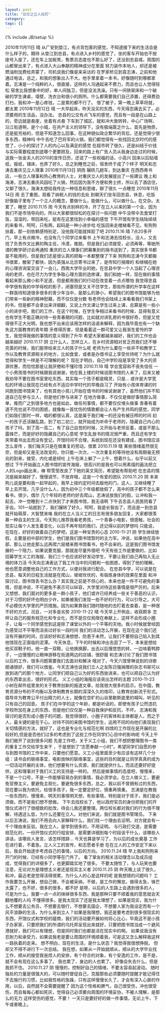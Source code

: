 ```yaml
---
layout: post
title: "旧文之立人经历"
category: 
tags: []
---
```

{% include JB/setup %}

2010年11月11日             晴
   从广安到垫江，有点背包客的感觉，不知道接下来的生活会是什么样子的，期待
   从垫江到忠县，有点进入乡村的感觉了，坐的客车开始也不按座号入座了，还在车上加板凳，售票员态度也不那么好了，还没到忠县城，周围的山都冒出来了，有点进入大山奉献的精神成分在里面
   努力装作本地人，却还是被燃油附加费给弄蒙了，司机说我们像是来采访的
   在罗家桥见到袁志涛，之前和他通过电话，总之，和我的想象出入不大。他手里拿着一本书，好像随时到哪都拿着。志涛是一个纯粹的人，很直接，这样的人沟通起来不费力，而且也让人觉得轻松
   宿舍比我想象中的好，单人间独卫，但是没法洗澡。只有一间铁架床和一个破破的学生课桌，墙壁，洗衣台和很小的厕所。什么都需要我们自己添置，还得费劲打扫，我和冲一是心疼钱，二是累的都不行了。
借了被子，第一晚上草草将就，都太累
2010年11月12日           晴
一大早起床，昨天没买的东西，今天得忍痛去买了，必须要用的生活品，没办法。
忠县的公交有点飞车的感觉，而且有一段是在山路上的，旁边就是悬崖，坐着有点悬
下车到了城区，就和冲大致转转，中心广场啊，沿江街道啊，是个小城，在共产主义的领导下，没有极端匮乏什么，首先是物质，还是挺充裕的，但是不知道怎么回事，在这种貌似政企繁华的背后，还是觉得少很多东西，精神吗
中午去吃了巴将军的火锅，我们都觉得有一些找回北京时代的感觉了，小小的探讨了人的内心以及满足的感觉
在超市转了很久，还是纠结于价钱与实际需要程度到底哪个更要顾及，回来的路上有广告人员从我身边走过的时候，送我一张金夫人的2010的宣传日历，还说了一些祝福的话，小高兴
回来以后贴墙纸，报纸，铺床，也弄了好久，总之到睡觉之前，宿舍终于成了个样子
明天和志涛去重庆见立人理事
2010年11月13日       阴雨
辗转几趟车，到达重庆
在西西弗书店，一些立人理事和热心教育的人士，对重庆立人的发展提出了一些建议
晚上和海涛，志涛去重庆风园吃了火锅，然后因为我不方便和男士挤，所以去了酒店住，又聊了很久，海涛太想给我传达一种信息和思维，聊了很久
一点睡觉
2010年11月14日      雨
去了重图，观看了纳税人的钱的去处
到朝天们坐车回忠县，休息，吃饭
好像脑子里有了一个立人的概念，要做什么，能做什么，可以做什么，在交杂。太累了，睡觉
2010.11.15 雨
今天有点别样的冷，开了在立人以来的第一个会，因为我们不是市场导向的，所以大家都很轻松的在探讨一些问题
中午没带伞去食堂打饭，湿湿的，带回来吃，挺有在这里找到小幸福的感觉
下午开馆有学生陆陆续续的来看书，呵呵，只有两，起码是一种小进步哈
吃饭回来走楼梯看不见，有狗狗扶着，那一刻依赖感特别足，没他我可能就摔跤了吧
2010.11.16 晴
7点20多开门，早上有点微冷，也没有几个同学过来看书
上午和志涛去找校长，没人，又去找了负责作文比赛的陶主任，冷漠，推脱。但是我们必须接受，必须再等，等她所谓的教学研讨会再通知
重庆的立人理事们把募集到的捐书送到了，其实很多书都是不能用的，但是我们还是很认真的把每一本都整理了下来
狗狗和志涛今天都搬书很累，散架了都快，因为英强从北京寄书过来了，是传知行捐赠的
和继楠在她的心理咨询室交谈了一会儿，西南大学毕业的她，在忠县中学一个人当起了心理咨询的老师，也在尽力为学生争取心理方面的选修课，我们和她一样，现在做的事情看起来那么微小和不足道，但是都用我们的行动在改变着一点点哪怕
我觉得忠县中学很有我的中学母校的影子，闭塞但是又关不住学生，那些所谓的升学率在这样一群亟待知道很多很多的青少年当中，是那么的渺小，希望我们的图书馆能够为他们带来一些新的精神慰藉，而不仅仅是分数
有老师也会陆续上来看看我们书架上的书，但是都不会拿出来详细翻，又说上作文课让学生过来上课，总算是有一些小小的进步吧，我们的工作，在这个时候，在学生争相过来看书的时候，显得有意义
也有学生不能正确对待一些青春期的问题，比如就对讲乳房的书很好奇，但是又觉得很不正大光明，我也想不出来应该用怎样的话语来解释，因为我毕竟也有一个缺失这方面教育的青年期
牙疼得厉害，但是看着这一群可爱又让我渐生爱怜的学生，我觉得我做的事情的意义得到了升华
希望大家都越来越好，我们的工作也会越来越好
2010.11.17 阴
立什么人，怎样立人，在乡村资源相对贫乏而我们还不够完善的时候，我们能带给来立人的孩子什么呢
老师为什么要在一些并不和教学工作以及教育资源相关的地方，比如食堂，或者是办借书证上享受优待呢？为什么就觉得和学生一样是不可理解的呢？
现在才明白，自己中学阶段是享受了多大的资源优惠，而恰恰那是让我厌倦和不懂珍惜
2010.11.18 晴
学会宽容和不丧失信任
一个小男孩借书的时候跟我说谢谢，他在我上楼的时候说图书馆的人来了，后来又被我劝导不要在图书室里吃东西，其实每一个孩子都是精灵，只是…
或许是大学宽松的环境让我现在已经有点不适应中学时代的早晚自习了
开始有小孩体育课的时间跑到图书馆来了，也有其他小孩儿开始在借书的时候说谢谢了，虽然他们并不知道自己在参与立人，但是他们参与进来了
在地方做事，不仅仅是做好事情那么简单，推而广之到很多地方也是如此，做任何事情，都不要仅仅埋头做事
青春有着道不完也说不尽的困惑，就像每一首忧伤的情歌都会让人有产生共鸣的感觉，同学们如我们那时一样，唱的都很认真，这是属于我们唯一的还没有被压榨的时间
初一的孩子还活蹦乱跳，到了初二初三，就开始成为听命于老师的，隐藏自己内心的孩子了吗，到了高一高二，有了自己自觉的时候，又开始与老师反着，或是不那么露锋芒，而是好好的隐藏自己的心意呢
学生乱放书的情况很严重，而且还有学生夹带着书出去而没有登记，开馆时间不合理，系统到现在还没有建成，图书馆应该怎么宣传
，我们每天只是在做重复的劳动，很累
2010.11.19 晴
     某些情绪虽然很无奈，但是却又是无法改变的，你只能一次次，一次次重复的等待他没有周期毫无预兆的到来，接受，内化或是倾吐
     上午在床上躺了一上午，想着什么，似乎以前又想过
     下午开始画立人图书馆的宣传海报，很高兴的是我也可以用素描的画法把立人的Logo画出来，棒
     帮雪莹改良了下她的英文简历，希望能有帮助吧
     在忠县的情况是越来越好了，慢慢调节，不放弃哦，这是一个有爱的团队 
2010.11.20 阴
    本来狗儿说是要和我一起早起的，我早上按约定时间去敲他的门，这人，又继续睡了
    早上去开馆，几乎没什么人，因为初中三个年级都放假了，高中的孩子都不怎么来看书，很少，偶尔
    几个年轻的老师约好去爬山，志涛说放我们的假，让冲和我一起去，冲一觉睡到十二点快到了才来图书馆，我无语啊
下午去忠县人民医院看了牙齿，101一站就到了，我们辗转了好久，呵呵，我是长智齿了，而且是一到忠县就开始萌芽，大智慧来咯
我的在立人当义工的日志有很多朋友回复，大家都很羡慕一种自主的生活，今天狗儿推荐我看老男孩，一个青春小电影，很感触，社会的现实让每个人发生着变化，以后不再年轻的我们，还记得以前的梦想吗
只能说，在现在，好好的做着自己的梦吧，这是一种宝贵的心态
2010-11-21                                阴
学生继续放假，主要是初中部的学生，他们是我们图书馆暂时的主力军。冲说，如果他在高中部，那么让他走那么远再爬六层楼来图书馆看书，他不会来的。这是我们图书馆发展的一个阻力，如果说要克服，那就是尽量外借吧
今天有些工作是要做的，比如招募学生义工的海报，我们三个也应该好好发动学生，不要让我们自己再陷入无止境的体力活
今天向志涛表达了我工作当中的问题和一些困惑，得到了他的理解。他也愿意调整他自己的工作方式，以便对我进行配合。
在忠县中学，可以说是在忠县，每天的日程生活就是在爬山，坡坡坎坎的，有锻炼身体的效果在里面
和冲探讨过，图书馆丢书怎么办？其实我之前是不但心的，本来也是一件不可避免的事情，但是冲说，不可避免不表示可以纵容，大学里对待这些事情是很严厉的。后来又想想，我们面对的更多是一群小孩子，他们或许已经养成一些关于善恶的认识，对于习惯的好坏也明白少许，如果被我们发现一些不好的行为，可以引导之，大可不必模仿大学里的严厉措施。因为如果靠我们随时随地的去盯着去查着，是一种很不好的方式，况且，一对多是劣势
2010-11-22                                                 晴
今天早上开例会，收获颇多
怎样让自己的服务规范化和专业化，而不是仅仅局限在奉献上，这样不会形成小圈子，让每一个同学感觉到这是除了课堂以外的一个平等的天地。我小时候就曾经因为感受过不平等而沮丧过好长一段时间
我们的活动怎么开展，在现在这个我们还没有开展的时间，应该好好和志涛想想，防患于未然，让我们不要把自己陷入到其他馆现在正面临的泥潭。
今天休息，下午的时候和冲出去逛了一下，本来是想给他买双鞋子的，他一直一双鞋，让他换换脚，出去以后慢悠悠的转，一边啃着鸭脖子，一边慢慢的让眼神游移在街道两边的店铺，很舒服
和志涛讨论了我们图书馆以后的工作，很多问题需要我们去面对和解决
哦对了，今天六馆曾琳说到的诗歌朗诵很好，我们可以借鉴。今天志涛也说我们立人之友陈日强捐赠的杂志书架可以放到进门的那个地方，让同学们把自己认为好的东西放进来，也可以把自己认为好的东西拿出去，很好的形式。
义工小组的海报应该突出怎样的主题
2010-11-23                                                      
小树在邮件组里发的关于教育创新的报道文章，给我很大很多的启示。在中国，教育资源分布的不均衡以及体制教育长期的深深久久的烙印，让教育创新流于形式。倡导并为教育公平付出精力的人士，就像在空旷的山谷里歇斯底里的喊叫，听见的只有自己的回音。
孩子们在中学的这个年龄，都是听话的，即使有孩子公然违抗学校所加在身上的东西，但是他们仅仅是一种自我保护和反抗，不坏。
志涛和我探讨的是否形成小圈子的问题，我觉得很好。小圈子的客体和主体都是人，而之于人，最关键的是在于心。对待不同的来图书馆的学生，运用不同的向他们表现我们关切情感的方法，就好了，这也是专业化与规范化啊
四馆的工作现在是开展的比较好的,但是是否他们过多的考虑到了这些工作在同学们心目中的影响呢
今天上午我们敞开了说到很多问题
先是工作吧，关于义工小组，我们不想把整理图书一类的重复工作交给学生来干
，于是想到了“志愿奉献一小时”。希望同学们自愿的参与到图书馆的工作中来，只要他们愿意。义工小组里面至少有应该有这样几个分组：读书会的联络事宜，电影放映的联络事宜，这些的目的就是让同学真真的成为一切活动开展的主体，他们想要有什么资源，我们就提供什么，而且还要好好提供，这和理事对于我们义工的支持是一样的。
然后是做事情的态度吧，慢慢来，不是一个口号，不是一件能够容易办到的事情，我必须学会。在立人做义工，要避免官僚主义，要避免主观化，要避免很多东西，总之，我以前不曾拥有过的东西，现在要以我为依托，给很多孩子，我一定要定好位，慎重再慎重。
志涛是在教我一些东西的，慢慢来，明天的事情明天想，有些事情，特别是对于孩子，我们是必须做，而不是我们想不想做。
下午去找校长了，他以政府官员的身份把我们的开馆仪式进行了很细致的批改，待会儿我还要整理。两位校长都对我们的行为很不理解，待遇这么低，为什么还要在立人。对他们来说，我们就是图书管理员。
下来以后志涛说，我们不用去向人家解释什么，我们找一个理由去证明，对方就会有一千个理由来反驳。我在立人，是学到很多的，不用证明。
与行政打交道，是需要规范化的，一份开馆仪式的行程安排，是需要详细到每个时段该干什么，该哪些人讲话，该哪些人发言，该怎样措辞…
今天也算是学习了，为以后的成长奠基
工作在进行着，不着急。立人义工的宣传，和志愿者手册
在在立人的工作安定下来以后，我会开始逐步考虑自己的事情，以后的方向。
2010.11.24 晴
早上我和狗狗来开门的时候，已经有小同学等在门外了。
看了挚友的相关活动理念以及成员组成，觉得我们的详细多了，也更脚踏实地了很多。
不要太随性了，与人玩笑也要注意，无论对方是理想主义者还是现实主义者
2010.11.25 阴
昨天晚上谈了很久，和冲，最近老是觉得活得很累，为什么人的心是这样的呢
是我想错的问题吗？
工作我要怎么开展，想自己做，不会被采纳，不做，是工作的懈怠。做得太急，锋芒太露了，也不好，很多的很多，都不好
是呀，以后的人生路上会遇到很多的人，可是为什么，我要一点一点的抹掉很多东西，我是那种只要不顺着我的意思就会天翻地覆的人吗
不懂得很多。是我太现实了还是我太理想了，如果是现实，我为什么不想要去公务员，不想要去银行，不想要去国企，不想要人家为我设定而有一个风平浪静的生活，为什么来到立人？如果是我理想，我还是要考虑到很多很现实的东西，开馆仪式和学校的磋商，我们的活动要开展如何将心比心，毕竟这不是小孩子办家家，只要把我们的所谓的乌托邦呈现出来就好，只要把图书馆当成一个避风港就好，我们可以有理想，但是同时我们也都是活在现实中的啊。
如果说我没有忍耐力和承受力，如果说我老是要让周围的环境顺着我，可是这又怎么解释我这样一路执着的走来。
想不明白，现在的生活，是什么状态？我觉得我很想挣脱。
但却又不得不进行下一次总结。
我在想，如果从一开始就顺从，顺从的大学毕业找工作，顺从的接受我爸烦人的安排，有个符合的对象，有个安逸的工作，是不是，就不会有现在这么多事了。
我也累了，身边的人也累了。
好像会失去什么，但是我抓不住。
2010.11.27                        阴
慢慢的，控制好自己的情绪，不要太容易起波动。
随时独处的力量是很强大的，可以随时督促自己，克服那些必须要随时提醒才能记得住不去施行的习惯，比如我性格的急躁，只有这样慢慢长久了，才会有深入心扉的作用，以后，自然就不会需要提醒了
因为这个性格和脾气，自己很受伤，冲也很受伤，而且每每心都如死灰，觉得自己必须要向周围的环境妥协，不被人理解，是那么的无力
这样受伤的感觉，不要！
一天只是要好好的做一件事情，无论上午、下午或者晚上。
